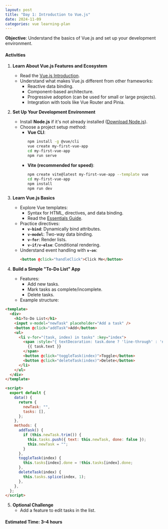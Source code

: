 ```yaml
---
layout: post
title: "Day 1: Introduction to Vue.js"
date: 2024-11-09
categories: vue learning-plan
---
```


**Objective**: Understand the basics of Vue.js and set up your development environment.

#### **Activities**

1.  **Learn About Vue.js Features and Ecosystem**

    - Read the [Vue.js Introduction](https://vuejs.org/guide/introduction.html).
    - Understand what makes Vue.js different from other frameworks:
      - Reactive data binding.
      - Component-based architecture.
      - Progressive adoption (can be used for small or large projects).
      - Integration with tools like Vue Router and Pinia.

2.  **Set Up Your Development Environment**

    - Install **Node.js** if it's not already installed ([Download Node.js](https://nodejs.org/)).
    - Choose a project setup method:
      - **Vue CLI**:
        ```bash
        npm install -g @vue/cli
        vue create my-first-vue-app
        cd my-first-vue-app
        npm run serve
        ```
      - **Vite (recommended for speed)**:
        ```bash
        npm create vite@latest my-first-vue-app --template vue
        cd my-first-vue-app
        npm install
        npm run dev
        ```

3.  **Learn Vue.js Basics**

    - Explore Vue templates:
      - Syntax for HTML, directives, and data binding.
      - Read the [Essentials Guide](https://vuejs.org/guide/essentials/template-syntax.html).
    - Practice directives:
      - **`v-bind`**: Dynamically bind attributes.
      - **`v-model`**: Two-way data binding.
      - **`v-for`**: Render lists.
      - **`v-if/v-else`**: Conditional rendering.
    - Understand event handling with **`v-on`**:
      ```html
      <button @click="handleClick">Click Me</button>
      ```

4.  **Build a Simple "To-Do List" App**

    - Features:
      - Add new tasks.
      - Mark tasks as complete/incomplete.
      - Delete tasks.
    - Example structure:

```html
<template>
  <div>
    <h1>To-Do List</h1>
    <input v-model="newTask" placeholder="Add a task" />
    <button @click="addTask">Add</button>
    <ul>
      <li v-for="(task, index) in tasks" :key="index">
        <span :style="{ textDecoration: task.done ? 'line-through' : 'none' }">
          {{ task.text }}
        </span>
        <button @click="toggleTask(index)">Toggle</button>
        <button @click="deleteTask(index)">Delete</button>
      </li>
    </ul>
  </div>
</template>

<script>
  export default {
    data() {
      return {
        newTask: "",
        tasks: [],
      };
    },
    methods: {
      addTask() {
        if (this.newTask.trim()) {
          this.tasks.push({ text: this.newTask, done: false });
          this.newTask = "";
        }
      },
      toggleTask(index) {
        this.tasks[index].done = !this.tasks[index].done;
      },
      deleteTask(index) {
        this.tasks.splice(index, 1);
      },
    },
  };
</script>
```

5. **Optional Challenge**
   - Add a feature to edit tasks in the list.

#### **Estimated Time**: 3–4 hours
